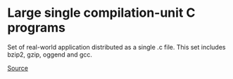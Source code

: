 # Large single compilation-unit C programs

Set of real-world application distributed as a single .c file. This set includes bzip2, gzip, oggend and gcc.

[Source](http://people.csail.mit.edu/smcc/projects/single-file-programs/)
